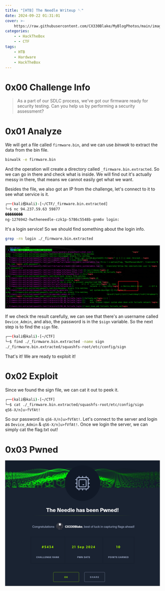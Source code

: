 ```yaml
---
title: "[HTB] The Needle Writeup 🪡"
date: 2024-09-22 01:31:01
cover: >-
    https://raw.githubusercontent.com/CX330Blake/MyBlogPhotos/main/image/help-you-at-solving-hackthebox-htb-challenges-machines.png
categories:
    - - HackTheBox
    - - CTF
tags:
    - HTB
    - Hardware
    - HackTheBox 
---
```


# 0x00 Challenge Info

> As a part of our SDLC process, we've got our firmware ready for security testing. Can you help us by performing a security assessment?

# 0x01 Analyze

We will get a file called `firmware.bin`, and we can use *binwak* to extract the data from the bin file.

```bash
binwalk -e firmware.bin
```

And the operation will create a directory called `_firmware.bin.extracted`. So we can go in there and check what is inside. We will find out it's actually messy in there, that means we cannot easily get what we want.

Besides the file, we also got an IP from the challenge, let's connect to it to see what service is it.

```bash
┌──(kali㉿kali)-[~/CTF/_firmware.bin.extracted]
└─$ nc 94.237.59.63 59877 
��������
ng-1276942-hwtheneedle-czk1p-5786c5548b-gnm6v login: 
```

It's a login service! So we should find something about the login info.

```bash
grep -rn login ./_firmware.bin.extracted
```

![Result](https://raw.githubusercontent.com/CX330Blake/MyBlogPhotos/main/image/image-20240922015003138.png)

If we check the result carefully, we can see that there's an username called `Device_Admin`, and also, the password is in the `$sign` variable. So the next step is to find the `sign` file.

```bash
┌──(kali㉿kali)-[~/CTF]
└─$ find ./_firmware.bin.extracted -name sign
./_firmware.bin.extracted/squashfs-root/etc/config/sign
```

That's it! We are ready to exploit it!

# 0x02 Exploit

Since we found the sign file, we can cat it out to peek it.

```bash
┌──(kali㉿kali)-[~/CTF]
└─$ cat ./_firmware.bin.extracted/squashfs-root/etc/config/sign
qS6-X/n]u>fVfAt!
```

So our password is `qS6-X/n]u>fVfAt!`. Let's connect to the server and login as `Device_Admin` & `qS6-X/n]u>fVfAt!`. Once we login the server, we can simply cat the flag.txt out!

# 0x03 Pwned

![Pwned](https://raw.githubusercontent.com/CX330Blake/MyBlogPhotos/main/image/image-20240922015742719.png)

